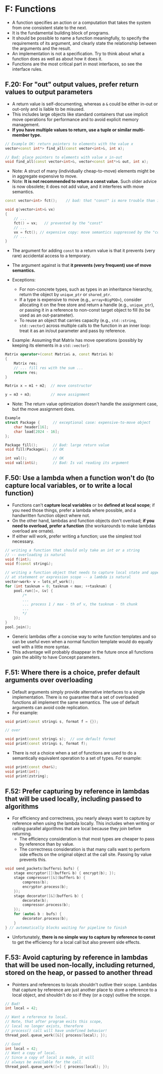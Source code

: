 # F: Functions

- A function specifies an action or a computation that takes the system from one consistent state to the next.
- It is the fundamental building block of programs.
- It should be possible to name a function meaningfully, to specify the requirements of its argument, and clearly state the relationship between the arguments and the result.
- An implementation is not a specification. Try to think about what a function does as well as about how it does it.
- Functions are the most critical part in most interfaces, so see the interface rules.






## F.20: For "out" output values, prefer return values to output parameters
- A return value is self-documenting, whereas a `&` could be either in-out or out-only and is liable to be misused.
- This includes large objects like standard containers that use implicit move operations for performance and to avoid explicit memory management.
- **If you have multiple values to return, use a tuple or similar multi-member type.**
```cpp
// Example OK: return pointers to elements with the value x
vector<const int*> find_all(const vector<int>&, int x);

// Bad: place pointers to elements with value x in-out
void find_all(const vector<int>&, vector<const int*>& out, int x);
```
- Note: A struct of many (individually cheap-to-move) elements might be in aggregate expensive to move.
- Note: **It is not recommended to return a const value.** Such older advice is now obsolete; it does not add value, and it interferes with move semantics.
```cpp
const vector<int> fct();    // bad: that "const" is more trouble than it is worth

void g(vector<int>& vx)
{
    // ...
    fct() = vx;   // prevented by the "const"
    // ...
    vx = fct(); // expensive copy: move semantics suppressed by the "const"
    // ...
}
```
- The argument for adding `const` to a return value is that it prevents (very rare) accidental access to a temporary.
- The argument against is that **it prevents (very frequent) use of move semantics.**

- Exceptions:
  - For non-concrete types, such as types in an inheritance hierarchy, return the object by `unique_ptr` or `shared_ptr`.
  - If a type is expensive to move (e.g., `array<BigPOD>`), consider allocating it on the free store and return a handle (e.g., `unique_ptr`), or passing it in a reference to non-const target object to fill (to be used as an out-parameter).
  - To reuse an object that carries capacity (e.g., `std::string`, `std::vector`) across multiple calls to the function in an inner loop: treat it as an in/out parameter and pass by reference.
- Example: Assuming that Matrix has move operations (possibly by keeping its elements in a `std::vector`):
```cpp
Matrix operator+(const Matrix& a, const Matrix& b)
{
    Matrix res;
    // ... fill res with the sum ...
    return res;
}

Matrix x = m1 + m2;  // move constructor

y = m3 + m3;         // move assignment
```
- Note: The return value optimization doesn't handle the assignment case, but the move assignment does.
```cpp
Example
struct Package {      // exceptional case: expensive-to-move object
    char header[16];
    char load[2024 - 16];
};

Package fill();       // Bad: large return value
void fill(Package&);  // OK

int val();            // OK
void val(int&);       // Bad: Is val reading its argument
```

## F.50: Use a lambda when a function won't do (to capture local variables, or to write a local function)
- Functions can't **capture local variables** or be **defined at local scope**; if you need those things, prefer a lambda where possible, and a handwritten function object where not.
- On the other hand, lambdas and function objects don't overload; **if you need to overload, prefer a function** (the workarounds to make lambdas overload are ornate).
- If either will work, prefer writing a function; use the simplest tool necessary.
```cpp
// writing a function that should only take an int or a string
// -- overloading is natural
void f(int);
void f(const string&);

// writing a function object that needs to capture local state and appear
// at statement or expression scope -- a lambda is natural
vector<work> v = lots_of_work();
for (int tasknum = 0; tasknum < max; ++tasknum) {
    pool.run([=, &v] {
        /*
        ...
        ... process 1 / max - th of v, the tasknum - th chunk
        ...
        */
    });
}
pool.join();
```
- Generic lambdas offer a concise way to write function templates and so can be useful even when a normal function template would do equally well with a little more syntax.
- This advantage will probably disappear in the future once all functions gain the ability to have Concept parameters.

## F.51: Where there is a choice, prefer default arguments over overloading
- Default arguments simply provide alternative interfaces to a single implementation. There is no guarantee that a set of overloaded functions all implement the same semantics. The use of default arguments can avoid code replication.
- For example:
```cpp
void print(const string& s, format f = {});

// over

void print(const string& s);  // use default format
void print(const string& s, format f);
```
- There is not a choice when a set of functions are used to do a semantically equivalent operation to a set of types. For example:
```cpp
void print(const char&);
void print(int);
void print(zstring);
```

## F.52: Prefer capturing by reference in lambdas that will be used locally, including passed to algorithms
- For efficiency and correctness, you nearly always want to capture by reference when using the lambda locally. This includes when writing or calling parallel algorithms that are local because they join before returning.
  - The efficiency consideration is that most types are cheaper to pass by reference than by value.
  - The correctness consideration is that many calls want to perform side effects on the original object at the call site. Passing by value prevents this.
```cpp
void send_packets(buffers& bufs) {
    stage encryptor([](buffer& b) { encrypt(b); });
    stage compressor([&](buffer& b) {
        compress(b);
        encryptor.process(b);
    });
    stage decorator([&](buffer& b) {
        decorate(b);
        compressor.process(b);
    });
    for (auto& b : bufs) {
        decorator.process(b);
    }
} // automatically blocks waiting for pipeline to finish
```
- Unfortunately, **there is no simple way to capture by reference to const** to get the efficiency for a local call but also prevent side effects.

## F.53: Avoid capturing by reference in lambdas that will be used non-locally, including returned, stored on the heap, or passed to another thread
- Pointers and references to locals shouldn't outlive their scope. Lambdas that capture by reference are just another place to store a reference to a local object, and shouldn't do so if they (or a copy) outlive the scope.
```cpp
// Bad!
int local = 42;

// Want a reference to local.
// Note, that after program exits this scope,
// local no longer exists, therefore
// process() call will have undefined behavior!
thread_pool.queue_work([&]{ process(local); });
```
```cpp
// Good
int local = 42;
// Want a copy of local.
// Since a copy of local is made, it will
// always be available for the call.
thread_pool.queue_work([=] { process(local); });
```